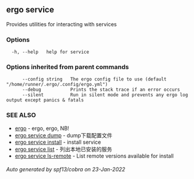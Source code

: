 ## ergo service

Provides utilities for interacting with services

### Options

```
  -h, --help   help for service
```

### Options inherited from parent commands

```
      --config string   The ergo config file to use (default "/home/runner/.ergo/.config/ergo.yml")
      --debug           Prints the stack trace if an error occurs
      --silent          Run in silent mode and prevents any ergo log output except panics & fatals
```

### SEE ALSO

* [ergo](ergo.md)	 - ergo, ergo, NB!
* [ergo service dump](ergo_service_dump.md)	 - dump下载配置文件
* [ergo service install](ergo_service_install.md)	 - install service
* [ergo service list](ergo_service_list.md)	 - 列出本地已安装的服务
* [ergo service ls-remote](ergo_service_ls-remote.md)	 - List remote versions available for install

###### Auto generated by spf13/cobra on 23-Jan-2022

